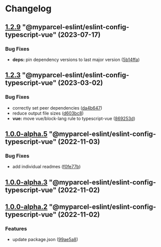 # Changelog

<!-- MONODEPLOY:BELOW -->

## [1.2.9](https://github/myparcelnl/eslint/compare/@myparcel-eslint/eslint-config-typescript-vue@1.2.8...@myparcel-eslint/eslint-config-typescript-vue@1.2.9) "@myparcel-eslint/eslint-config-typescript-vue" (2023-07-17)


### Bug Fixes

* **deps:** pin dependency versions to last major version ([5b14ffa](https://github/myparcelnl/eslint/commit/5b14ffa38c220bd614d46bfe61845c40e638255c))




## [1.2.3](https://github/myparcelnl/eslint/compare/@myparcel-eslint/eslint-config-typescript-vue@1.2.2...@myparcel-eslint/eslint-config-typescript-vue@1.2.3) "@myparcel-eslint/eslint-config-typescript-vue" (2023-03-02)


### Bug Fixes

* correctly set peer dependencies ([da4b647](https://github/myparcelnl/eslint/commit/da4b6474c8f3b996ecfb3fe571c46e4c97eb0104))
* reduce output file sizes ([d603bc8](https://github/myparcelnl/eslint/commit/d603bc80a73f0911e6734fcbf2049bf110704821))
* **vue:** move vue/block-lang rule to typescript-vue ([869253d](https://github/myparcelnl/eslint/commit/869253dfe0838e554b20437879e03a4f15ebe28b))




## [1.0.0-alpha.5](https://github/myparcelnl/eslint/compare/@myparcel-eslint/eslint-config-typescript-vue@1.0.0-alpha.4...@myparcel-eslint/eslint-config-typescript-vue@1.0.0-alpha.5) "@myparcel-eslint/eslint-config-typescript-vue" (2022-11-03)


### Bug Fixes

* add individual readmes ([f0fe77b](https://github/myparcelnl/eslint/commit/f0fe77bd13668afdc7472d474aa967771945ae99))




## [1.0.0-alpha.3](https://github/myparcelnl/eslint/compare/@myparcel-eslint/eslint-config-typescript-vue@1.0.0-alpha.2...@myparcel-eslint/eslint-config-typescript-vue@1.0.0-alpha.3) "@myparcel-eslint/eslint-config-typescript-vue" (2022-11-02)




## [1.0.0-alpha.2](https://github/myparcelnl/eslint/compare/@myparcel-eslint/eslint-config-typescript-vue@1.0.0-alpha.1...@myparcel-eslint/eslint-config-typescript-vue@1.0.0-alpha.2) "@myparcel-eslint/eslint-config-typescript-vue" (2022-11-02)


### Features

* update package.json ([99ae5a8](https://github/myparcelnl/eslint/commit/99ae5a866389101f92e0b7ea077306d9dabb44e4))


